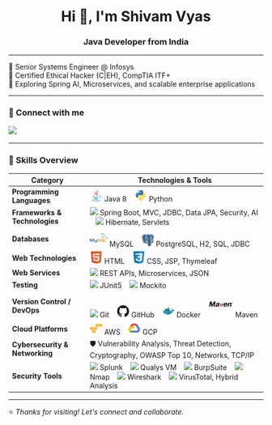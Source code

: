 <h1 align="center">Hi 👋, I'm Shivam Vyas</h1>
<h3 align="center">Java Developer from India</h3>

---

💼 Senior Systems Engineer @ Infosys  
🔐 Certified Ethical Hacker (C|EH), CompTIA ITF+  
🧠 Exploring Spring AI, Microservices, and scalable enterprise applications  

---

### 🔗 Connect with me
<p>
  <a href="https://linkedin.com/in/shivam-vyas-1807" target="_blank">
    <img src="https://raw.githubusercontent.com/rahuldkjain/github-profile-readme-generator/master/src/images/icons/Social/linked-in-alt.svg" width="30" />
  </a>
</p>

---

### 🧠 Skills Overview

| Category | Technologies & Tools |
|---------|----------------------|
| **Programming Languages** | <img src="https://raw.githubusercontent.com/devicons/devicon/master/icons/java/java-original.svg" width="25"/> Java 8 &nbsp;&nbsp; <img src="https://raw.githubusercontent.com/devicons/devicon/master/icons/python/python-original.svg" width="25"/> Python |
| **Frameworks & Technologies** | <img src="https://www.vectorlogo.zone/logos/springio/springio-icon.svg" width="25"/> Spring Boot, MVC, JDBC, Data JPA, Security, AI &nbsp;&nbsp; <img src="https://cdn.worldvectorlogo.com/logos/hibernate.svg" width="25"/> Hibernate, Servlets |
| **Databases** | <img src="https://raw.githubusercontent.com/devicons/devicon/master/icons/mysql/mysql-original-wordmark.svg" width="35"/> MySQL &nbsp;&nbsp; <img src="https://raw.githubusercontent.com/devicons/devicon/master/icons/postgresql/postgresql-original.svg" width="25"/> PostgreSQL, H2, SQL, JDBC |
| **Web Technologies** | <img src="https://raw.githubusercontent.com/devicons/devicon/master/icons/html5/html5-original.svg" width="25"/> HTML &nbsp;&nbsp; <img src="https://raw.githubusercontent.com/devicons/devicon/master/icons/css3/css3-original.svg" width="25"/> CSS, JSP, Thymeleaf |
| **Web Services** | <img src="https://img.icons8.com/external-flat-juicy-fish/60/000000/external-api-coding-and-development-flat-flat-juicy-fish.png" width="25"/> REST APIs, Microservices, JSON |
| **Testing** | <img src="https://upload.wikimedia.org/wikipedia/commons/5/55/JUnit_5_Banner.png" width="60"/> JUnit5 &nbsp;&nbsp; <img src="https://avatars.githubusercontent.com/u/10008188?s=280&v=4" width="25"/> Mockito |
| **Version Control / DevOps** | <img src="https://www.vectorlogo.zone/logos/git-scm/git-scm-icon.svg" width="25"/> Git &nbsp;&nbsp; <img src="https://raw.githubusercontent.com/devicons/devicon/master/icons/github/github-original.svg" width="25"/> GitHub &nbsp;&nbsp; <img src="https://raw.githubusercontent.com/devicons/devicon/master/icons/docker/docker-original.svg" width="25"/> Docker &nbsp;&nbsp; <img src="https://raw.githubusercontent.com/devicons/devicon/master/icons/maven/maven-original-wordmark.svg" width="50"/> Maven |
| **Cloud Platforms** | <img src="https://raw.githubusercontent.com/devicons/devicon/master/icons/amazonwebservices/amazonwebservices-original.svg" width="25"/> AWS &nbsp;&nbsp; <img src="https://raw.githubusercontent.com/devicons/devicon/master/icons/googlecloud/googlecloud-original.svg" width="25"/> GCP |
| **Cybersecurity & Networking** | 🛡️ Vulnerability Analysis, Threat Detection, Cryptography, OWASP Top 10, Networks, TCP/IP |
| **Security Tools** | <img src="https://cdn.iconscout.com/icon/free/png-256/splunk-3521547-2944775.png" width="25"/> Splunk &nbsp;&nbsp; <img src="https://avatars.githubusercontent.com/u/35033765?s=280&v=4" width="25"/> Qualys VM &nbsp;&nbsp; <img src="https://portswigger.net/cms/images/256/90db20b4d1f4-logo-250x250.png" width="25"/> BurpSuite &nbsp;&nbsp; <img src="https://nmap.org/images/nmap-logo-256x256.png" width="25"/> Nmap &nbsp;&nbsp; <img src="https://upload.wikimedia.org/wikipedia/commons/d/d0/Wireshark_icon.svg" width="25"/> Wireshark &nbsp;&nbsp; <img src="https://www.virustotal.com/static/images/logo.svg" width="80"/> VirusTotal, Hybrid Analysis |

---

⭐ *Thanks for visiting! Let's connect and collaborate.*


